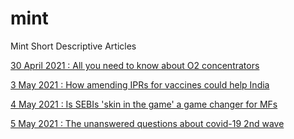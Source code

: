 # mint
Mint Short Descriptive Articles

[30 April 2021 : All you need to know about O2 concentrators](./All_You_Need_to_know_about_O2_Concentrators.md)

[3 May 2021 : How amending IPRs for vaccines could help India](./How&#32;amending&#32;IPRs&#32;for&#32;vaccines&#32;could&#32;help&#32;India.md)

[4 May 2021 : Is SEBIs 'skin in the game' a game changer for MFs](./Is_SEBIs_skin_in_the_game_a_game_changer_for_MFs.md)

[5 May 2021 : The unanswered questions about covid-19 2nd wave](./The_Unanswered_questions_about_2nd_COVID-19_Wave.md)
